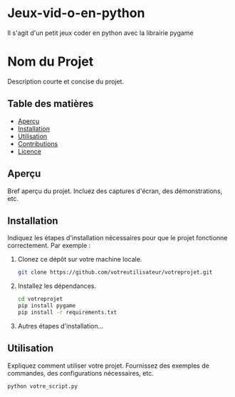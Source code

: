 # Jeux-vid-o-en-python
Il s'agit d'un petit jeux coder en python avec la librairie pygame
# Nom du Projet

Description courte et concise du projet.

## Table des matières

- [Aperçu](#aperçu)
- [Installation](#installation)
- [Utilisation](#utilisation)
- [Contributions](#contributions)
- [Licence](#licence)

## Aperçu

Bref aperçu du projet. Incluez des captures d'écran, des démonstrations, etc.

## Installation

Indiquez les étapes d'installation nécessaires pour que le projet fonctionne correctement. Par exemple :

1. Clonez ce dépôt sur votre machine locale.
    ```bash
    git clone https://github.com/votreutilisateur/votreprojet.git
    ```

2. Installez les dépendances.
    ```bash
    cd votreprojet
    pip install pygame
    pip install -r requirements.txt
    ```

3. Autres étapes d'installation...

## Utilisation

Expliquez comment utiliser votre projet. Fournissez des exemples de commandes, des configurations nécessaires, etc.

```bash
python votre_script.py

